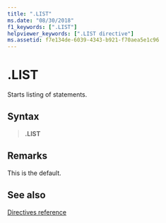 ```yaml
---
title: ".LIST"
ms.date: "08/30/2018"
f1_keywords: [".LIST"]
helpviewer_keywords: [".LIST directive"]
ms.assetid: f7e134de-6039-4343-b921-f70aea5e1c96
---
```

# .LIST

Starts listing of statements.

## Syntax

> **.LIST**

## Remarks

This is the default.

## See also

[Directives reference](directives-reference.md)
